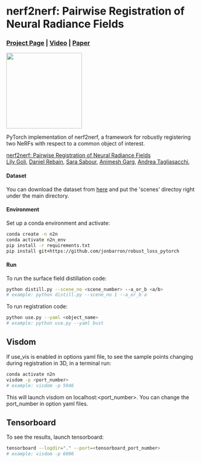 # nerf2nerf: Pairwise Registration of Neural Radiance Fields
### [Project Page](https://nerf2nerf.github.io/) | [Video](https://youtu.be/S071rGezdNM) | [Paper](https://arxiv.org/abs/2211.01600)

<img src="https://github.com/nerf2nerf/nerf2nerf.github.io/raw/main/video/iterations.gif" height=200>

PyTorch implementation of nerf2nerf, a framework for robustly registering two NeRFs with respect to a common object of interest.

[nerf2nerf: Pairwise Registration of Neural Radiance Fields](https://nerf2nerf.github.io/)  
 [Lily Goli](https://lilygoli.github.io/),
 [Daniel Rebain](http://drebain.com/),
 [Sara Sabour](https://ca.linkedin.com/in/sara-sabour-63019132),
 [Animesh Garg](https://animesh.garg.tech/),
 [Andrea Tagliasacchi](https://taiya.github.io/),
#### Dataset
You can download the dataset from [here](https://drive.google.com/drive/folders/1jNpwAv1T1ntjIHUMJ1wABePA2Z8_nRRQ?usp=sharing) and put the 'scenes' directoy right under the main directory.
#### Environment

Set up a conda environment and activate:

```sh
conda create -n n2n 
conda activate n2n_env
pip install -r requirements.txt
pip install git+https://github.com/jonbarron/robust_loss_pytorch
```
#### Run
To run the surface field distillation code:

```sh
python distill.py --scene_no <scene_number> --a_or_b <a/b>
# example: python distill.py --scene_no 1 --a_or_b a
```
To run registration code:
```sh
python use.py --yaml <object_name> 
# example: python use.py --yaml bust 
```
## Visdom
If use_vis is enabled in options yaml file, to see the sample points changing during registration in 3D, in a terminal run:
```sh
conda activate n2n
visdom -p <port_number>
# example: visdom -p 5946
```
This will launch visdom on localhost:<port_number>. You can change the port_number in option yaml files.
## Tensorboard
To see the results, launch tensorboard:
```sh
tensorboard --logdir="." --port=<tensorboard_port_number>
# example: visdom -p 6006
```

